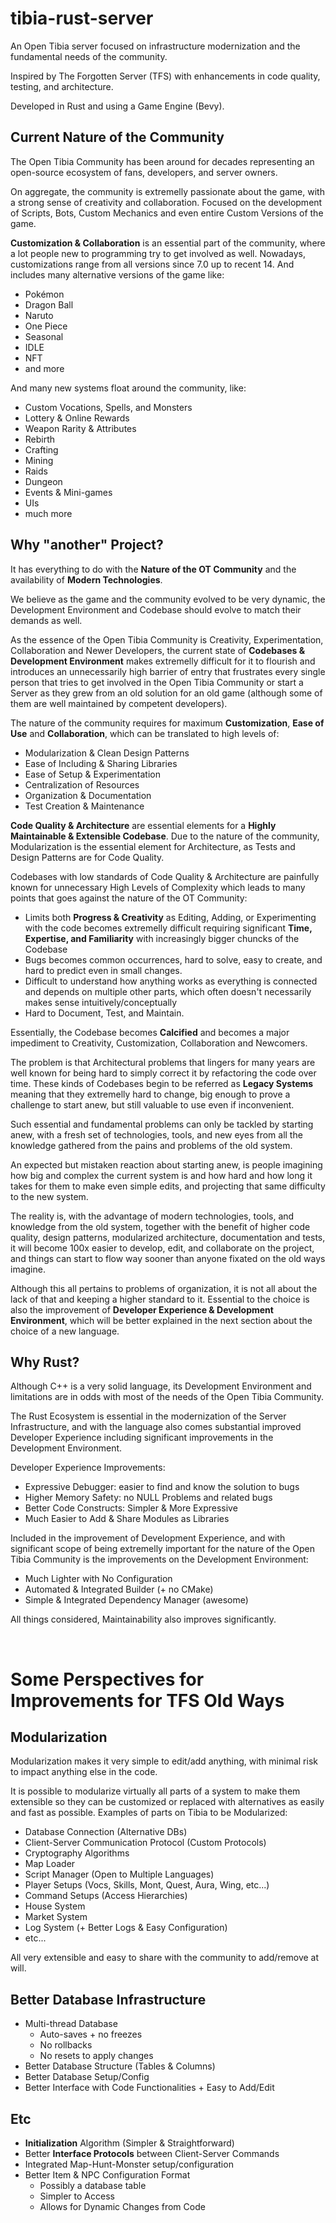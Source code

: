 # tibia-rust-server
An Open Tibia server focused on infrastructure modernization and the fundamental needs of the community.

Inspired by The Forgotten Server (TFS) with enhancements in code quality, testing, and architecture.

Developed in Rust and using a Game Engine (Bevy).

## Current Nature of the Community

The Open Tibia Community has been around for decades representing an open-source ecosystem of fans, developers, and server owners.

On aggregate, the community is extremelly passionate about the game, with a strong sense of creativity and collaboration. Focused on the development of Scripts, Bots, Custom Mechanics and even entire Custom Versions of the game. 

**Customization & Collaboration** is an essential part of the community, where a lot people new to programming try to get involved as well. Nowadays, customizations range from all versions since 7.0 up to recent 14. And includes many alternative versions of the game like:
- Pokémon
- Dragon Ball
- Naruto
- One Piece
- Seasonal
- IDLE
- NFT
- and more

And many new systems float around the community, like:
- Custom Vocations, Spells, and Monsters
- Lottery & Online Rewards
- Weapon Rarity & Attributes
- Rebirth
- Crafting
- Mining
- Raids
- Dungeon
- Events & Mini-games
- UIs
- much more

## Why "another" Project?
It has everything to do with the **Nature of the OT Community** and the availability of **Modern Technologies**.

We believe as the game and the community evolved to be very dynamic, the Development Environment and Codebase should evolve to match their demands as well.

As the essence of the Open Tibia Community is Creativity, Experimentation, Collaboration and Newer Developers, the current state of **Codebases & Development Environment** makes extremelly difficult for it to flourish and introduces an unnecessarily high barrier of entry that frustrates every single person that tries to get involved in the Open Tibia Community or start a Server as they grew from an old solution for an old game (although some of them are well maintained by competent developers). 

The nature of the community requires for maximum **Customization**, **Ease of Use** and **Collaboration**, which can be translated to high levels of:
- Modularization & Clean Design Patterns
- Ease of Including & Sharing Libraries
- Ease of Setup & Experimentation
- Centralization of Resources
- Organization & Documentation
- Test Creation & Maintenance

**Code Quality & Architecture** are essential elements for a **Highly Maintainable & Extensible Codebase**. Due to the nature of the community, Modularization is the essential element for Architecture, as Tests and Design Patterns are for Code Quality.

Codebases with low standards of Code Quality & Architecture are painfully known for unnecessary High Levels of Complexity which leads to many points that goes against the nature of the OT Community:
- Limits both **Progress & Creativity** as Editing, Adding, or Experimenting with the code becomes extremelly difficult requiring significant **Time, Expertise, and Familiarity** with increasingly bigger chuncks of the Codebase
- Bugs becomes common occurrences, hard to solve, easy to create, and hard to predict even in small changes.
- Difficult to understand how anything works as everything is connected and depends on multiple other parts, which often doesn't necessarily makes sense intuitively/conceptually
- Hard to Document, Test, and Maintain.

Essentially, the Codebase becomes **Calcified** and becomes a major impediment to Creativity, Customization, Collaboration and Newcomers.

The problem is that Architectural problems that lingers for many years are well known for being hard to simply correct it by refactoring the code over time. These kinds of Codebases begin to be referred as **Legacy Systems** meaning that they extremelly hard to change, big enough to prove a challenge to start anew, but still valuable to use even if inconvenient.

Such essential and fundamental problems can only be tackled by starting anew, with a fresh set of technologies, tools, and new eyes from all the knowledge gathered from the pains and problems of the old system.

An expected but mistaken reaction about starting anew, is people imagining how big and complex the current system is and how hard and how long it takes for them to make even simple edits, and projecting that same difficulty to the new system.

The reality is, with the advantage of modern technologies, tools, and knowledge from the old system, together with the benefit of higher code quality, design patterns, modularized architecture, documentation and tests, it will become 100x easier to develop, edit, and collaborate on the project, and things can start to flow way sooner than anyone fixated on the old ways imagine.

Although this all pertains to problems of organization, it is not all about the lack of that and keeping a higher standard to it. Essential to the choice is also the improvement of **Developer Experience & Development Environment**, which will be better explained in the next section about the choice of a new language.

## Why Rust?

Although C++ is a very solid language, its Development Environment and limitations are in odds with most of the needs of the Open Tibia Community.

The Rust Ecosystem is essential in the modernization of the Server Infrastructure, and with the language also comes substantial improved Developer Experience including significant improvements in the Development Environment.

Developer Experience Improvements:
- Expressive Debugger: easier to find and know the solution to bugs
- Higher Memory Safety: no NULL Problems and related bugs
- Better Code Constructs: Simpler & More Expressive
- Much Easier to Add & Share Modules as Libraries
 
Included in the improvement of Development Experience, and with significant scope of being extremelly important for the nature of the Open Tibia Community is the improvements on the Development Environment:
- Much Lighter with No Configuration
- Automated & Integrated Builder (+ no CMake)
- Simple & Integrated Dependency Manager (awesome)

All things considered, Maintainability also improves significantly.

</br>

# Some Perspectives for Improvements for TFS Old Ways
## **Modularization**
Modularization makes it very simple to edit/add anything, with minimal risk to impact anything else in the code.

It is possible to modularize virtually all parts of a system to make them extensible so they can be customized or replaced with alternatives as easily and fast as possible. Examples of parts on Tibia to be Modularized:
- Database Connection (Alternative DBs)
- Client-Server Communication Protocol (Custom Protocols)
- Cryptography Algorithms
- Map Loader
- Script Manager (Open to Multiple Languages)
- Player Setups (Vocs, Skills, Mont, Quest, Aura, Wing, etc...)
- Command Setups (Access Hierarchies)
- House System
- Market System
- Log System (+ Better Logs & Easy Configuration)
- etc...

All very extensible and easy to share with the community to add/remove at will.

## Better **Database Infrastructure**
- Multi-thread Database
  - Auto-saves + no freezes
  - No rollbacks
  - No resets to apply changes
- Better Database Structure (Tables & Columns)
- Better Database Setup/Config
- Better Interface with Code Functionalities + Easy to Add/Edit

## Etc
- **Initialization** Algorithm (Simpler & Straightforward)
- Better **Interface Protocols** between Client-Server Commands
- Integrated Map-Hunt-Monster setup/configuration
- Better Item & NPC Configuration Format
  - Possibly a database table
  - Simpler to Access
  - Allows for Dynamic Changes from Code
